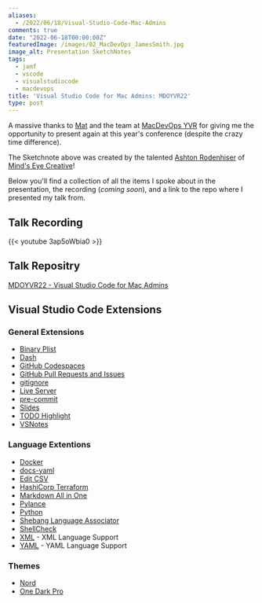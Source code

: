 ```yaml
---
aliases:
  - /2022/06/18/Visual-Studio-Code-Mac-Admins
comments: true
date: "2022-06-18T00:00:00Z"
featuredImage: /images/02_MacDevOps_JamesSmith.jpg
image_alt: Presentation SketchNotes
tags:
  - jamf
  - vscode
  - visualstudiocode
  - macdevops
title: 'Visual Studio Code for Mac Admins: MDOYVR22'
type: post
---
```


A massive thanks to [Mat](https://mobile.twitter.com/macvfx) and the team at [MacDevOps YVR](https://mdoyvr.com/schedule-2022/) for giving me the opportunity to present again at this year's conference (despite the crazy time difference).

The Sketchnote above was created by the talented [Ashton Rodenhiser](https://www.linkedin.com/in/ashtonrodenhiser/) of [Mind's Eye Creative](https://www.mindseyecreative.ca/)!
<!--more-->

Below you'll find a collection of all the items I spoke about in the presentation, the recording (*coming soon*), and a link to the repo where I presented my talk from.

## Talk Recording
{{< youtube 3ap5oWbia0 >}}

## Talk Repositry
[MDOYVR22 - Visual Studio Code for Mac Admins](https://github.com/smithjw/vs-code-mac-admins)

## Visual Studio Code Extensions
### General Extensions
- [Binary Plist](https://marketplace.visualstudio.com/items?itemName=dnicolson.binary-plist)
- [Dash](https://marketplace.visualstudio.com/items?itemName=deerawan.vscode-dash)
- [GitHub Codespaces](https://marketplace.visualstudio.com/items?itemName=GitHub.codespaces)
- [GitHub Pull Requests and Issues](https://marketplace.visualstudio.com/items?itemName=GitHub.vscode-pull-request-github)
- [gitignore](https://marketplace.visualstudio.com/items?itemName=codezombiech.gitignore)
- [Live Server](https://marketplace.visualstudio.com/items?itemName=ritwickdey.LiveServer)
- [pre-commit](https://marketplace.visualstudio.com/items?itemName=elagil.pre-commit-helper)
- [Slides](https://www.nicoespeon.com/en/2019/11/vscode-as-a-presentation-tool/)
- [TODO Highlight](https://marketplace.visualstudio.com/items?itemName=wayou.vscode-todo-highlight)
- [VSNotes](https://marketplace.visualstudio.com/items?itemName=patricklee.vsnotes)

### Language Extentions
- [Docker](https://marketplace.visualstudio.com/items?itemName=ms-azuretools.vscode-docker)
- [docs-yaml](https://marketplace.visualstudio.com/items?itemName=docsmsft.docs-yaml)
- [Edit CSV](https://marketplace.visualstudio.com/items?itemName=janisdd.vscode-edit-csv)
- [HashiCorp Terraform](https://marketplace.visualstudio.com/items?itemName=HashiCorp.terraform)
- [Markdown All in One](https://marketplace.visualstudio.com/items?itemName=yzhang.markdown-all-in-one)
- [Pylance](https://marketplace.visualstudio.com/items?itemName=ms-python.vscode-pylance)
- [Python](https://marketplace.visualstudio.com/items?itemName=ms-python.python)
- [Shebang Language Associator](https://marketplace.visualstudio.com/items?itemName=davidhewitt.shebang-language-associator)
- [ShellCheck](https://marketplace.visualstudio.com/items?itemName=timonwong.shellcheck)
- [XML](https://marketplace.visualstudio.com/items?itemName=redhat.vscode-xml) - XML Language Support
- [YAML](https://marketplace.visualstudio.com/items?itemName=redhat.vscode-yaml) - YAML Language Support

### Themes
- [Nord](https://marketplace.visualstudio.com/items?itemName=arcticicestudio.nord-visual-studio-code)
- [One Dark Pro](https://marketplace.visualstudio.com/items?itemName=zhuangtongfa.Material-theme)



